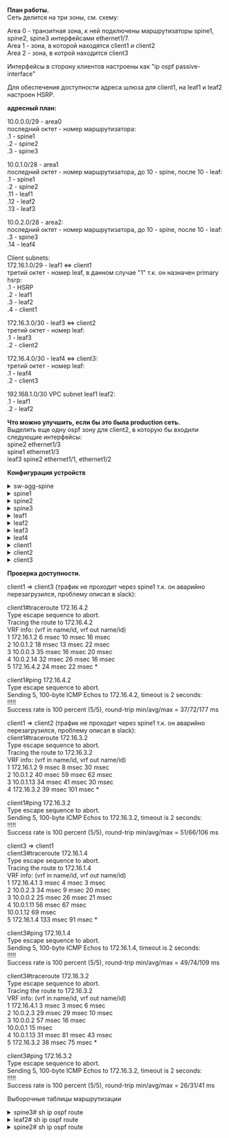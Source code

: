 **План работы.**  
Сеть делится на три зоны, см. схему:  
  
  
Area 0 - транзитная зона, к ней подключены маршрутизаторы spine1, spine2, spine3 интерфейсами ethernet1/7.  
Area 1 - зона, в которой находятся client1 и client2  
Area 2 - зона, в котрой находится client3  
  
Интерфейсы в сторону клиентов настроены как "ip ospf passive-interface"  
  
Для обеспечения доступности адреса шлюза для client1, на leaf1 и leaf2 настроен HSRP.  
  
**адресный план:**  
  
10.0.0.0/29 - area0  
последний октет - номер маршрутизатора:  
.1 - spine1  
.2 - spine2  
.3 - spine3  
  
10.0.1.0/28 - area1  
последний октет - номер маршрутизатора, до 10 - spine, после 10 - leaf:  
.1 - spine1  
.2 - spine2  
.11 - leaf1  
.12 - leaf2  
.13 - leaf3  
  
10.0.2.0/28 - area2:  
последний октет - номер маршрутизатора, до 10 - spine, после 10 - leaf:  
.3 - spine3  
.14 - leaf4  
  
Client subnets:  
172.16.1.0/29 - leaf1 <=> client1  
третий октет - номер leaf, в данном случае "1" т.к. он назначен primary hsrp:  
.1 - HSRP  
.2 - leaf1  
.3 - leaf2  
.4 - client1  
  
172.16.3.0/30 - leaf3 <=> client2  
третий октет - номер leaf:  
.1 - leaf3  
.2 - client2  
  
172.16.4.0/30 - leaf4 <=> client3:  
третий октет - номер leaf:  
.1 - leaf4  
.2 - client3  
  
192.168.1.0/30 VPC subnet leaf1 leaf2:  
.1 - leaf1  
.2 - leaf2  
  
**Что можно улучшить, если бы это была production сеть.**  
Выделить еще одну ospf зону для client2, в которую бы входили следующие интерфейсы:  
spine2 ethernet1/3  
spine1 ethernet1/3  
leaf3 spine2 ethernet1/1, ethernet1/2  
  
**Конфигурация устройств**  
  
<details>
<summary>sw-agg-spine  </summary>
<pre><code>
interface Ethernet0/0  
 no shutdown  
!  
interface Ethernet0/1  
 no shutdown  
!  
interface Ethernet0/2  
 no shutdown  
</code></pre>
</details>
  
<details>
<summary>spine1</summary>
<pre><code>
feature ospf  
  
interface Ethernet1/1  
  description to leaf1  
  no switchport  
  medium p2p  
  ip unnumbered loopback0  
  ip ospf network point-to-point  
  ip router ospf 1 area 0.0.0.1  
  no shutdown  
  
interface Ethernet1/2  
  description to leaf2  
  no switchport  
  medium p2p  
  ip unnumbered loopback0  
  ip ospf network point-to-point  
  ip router ospf 1 area 0.0.0.1  
  no shutdown  
  
interface Ethernet1/3  
  description to leaf3  
  no switchport  
  medium p2p  
  ip unnumbered loopback0  
  ip ospf network point-to-point  
  ip router ospf 1 area 0.0.0.1  
  no shutdown  
  
interface Ethernet1/7  
  no switchport  
  ip address 10.0.0.1/29  
  ip router ospf 1 area 0.0.0.0  
  no shutdown  
  
interface loopback0  
  ip address 10.0.1.1/28  
  ip router ospf 1 area 0.0.0.1  
  
router ospf 1  
  router-id 10.0.0.1  
</code></pre>
</details>
  
<details>
<summary>spine2</summary>
<pre><code>

feature ospf  
  
interface Ethernet1/1  
  description to leaf1  
  no switchport  
  medium p2p  
  ip unnumbered loopback0  
  ip ospf network point-to-point  
  ip router ospf 1 area 0.0.0.1  
  no shutdown  
  
interface Ethernet1/2  
  description to leaf2  
  no switchport  
  medium p2p  
  ip unnumbered loopback0  
  ip ospf network point-to-point  
  ip router ospf 1 area 0.0.0.1  
  no shutdown  
  
interface Ethernet1/3  
  description to leaf3  
  no switchport  
  medium p2p  
  ip unnumbered loopback0  
  ip ospf network point-to-point  
  ip router ospf 1 area 0.0.0.1  
  no shutdown  
  
interface Ethernet1/7  
  no switchport  
  ip address 10.0.0.2/29  
  ip router ospf 1 area 0.0.0.0  
  no shutdown  
  
interface loopback0  
  ip address 10.0.1.2/28  
  ip router ospf 1 area 0.0.0.1  
  
router ospf 1  
  router-id 10.0.0.2  
</code></pre>
</details>
  
<details>
<summary>spine3</summary>
<pre><code>

feature ospf  
  
interface Ethernet1/4  
  no switchport  
  medium p2p  
  ip unnumbered loopback0  
  ip ospf network point-to-point  
  ip router ospf 1 area 0.0.0.2  
  no shutdown  
  
interface Ethernet1/7  
  no switchport  
  ip address 10.0.0.3/29  
  ip router ospf 1 area 0.0.0.0  
  no shutdown  
  
interface loopback0  
  ip address 10.0.2.3/28  
  ip router ospf 1 area 0.0.0.2  
  
router ospf 1  
  router-id 10.0.0.3  
</code></pre>
</details>
    
<details>
<summary>leaf1</summary>
<pre><code>

feature ospf  
feature interface-vlan  
feature hsrp  
feature lacp  
feature vpc  
  
vlan 2  
  name client-vlan  
  
vrf context VPC-vrf  
vrf context management  
vpc domain 1  
  peer-keepalive destination 192.168.1.2 source 192.168.1.1 vrf VPC-vrf  
  
interface Vlan2  
  no shutdown  
  no ip redirects  
  ip address 172.16.1.2/29  
  ip ospf passive-interface  
  ip router ospf 1 area 0.0.0.1  
  hsrp version 2  
  hsrp 1  
    preempt delay minimum 30  
    priority 20  
    ip 172.16.1.1  
  
interface port-channel1  
  switchport mode trunk  
  switchport trunk allowed vlan 2  
  vpc 1  
  
interface port-channel47  
  description VPC keepalive  
  no switchport  
  vrf member VPC-vrf  
  ip address 192.168.1.1/30  
  
interface port-channel48  
  description VPC peer-link  
  switchport mode trunk  
  spanning-tree port type network  
  vpc peer-link  
  
interface Ethernet1/1  
  description to spine1  
  no switchport  
  medium p2p  
  ip unnumbered loopback0  
  ip ospf network point-to-point  
  ip router ospf 1 area 0.0.0.1  
  no shutdown  
  
interface Ethernet1/2  
  description to spine2  
  no switchport  
  medium p2p  
  ip unnumbered loopback0  
  ip ospf network point-to-point  
  ip router ospf 1 area 0.0.0.1  
  no shutdown  
  
interface Ethernet1/5  
  switchport mode trunk  
  switchport trunk allowed vlan 2  
  channel-group 1 mode active  
  
interface Ethernet1/6  
  description VPC peer link  
  switchport mode trunk  
  channel-group 48 mode active  
  
interface Ethernet1/7  
  description VPC keepalive  
  no switchport  
  channel-group 47 mode active  
  no shutdown  
  
interface loopback0  
  ip address 10.0.1.11/28  
  ip router ospf 1 area 0.0.0.1  
  
router ospf 1  
  router-id 10.0.1.11  
</code></pre>
</details>  
  
<details>
<summary>leaf2</summary>
<pre><code>

feature ospf  
feature interface-vlan  
feature hsrp  
feature lacp  
feature vpc  
  
vlan 2  
  name client-vlan  
  
vrf context VPC-vrf  
vrf context management  
vpc domain 1  
  peer-keepalive destination 192.168.1.1 source 192.168.1.2 vrf VPC-vrf  
  
interface Vlan2  
  no shutdown  
  no ip redirects  
  ip address 172.16.1.3/29  
  ip ospf passive-interface  
  ip router ospf 1 area 0.0.0.1  
  hsrp version 2  
  hsrp 1  
    preempt delay minimum 30  
    priority 10  
    ip 172.16.1.1  
  
interface port-channel1  
  switchport mode trunk  
  switchport trunk allowed vlan 2  
  vpc 1  
  
interface port-channel47  
  description VPC keepalive  
  no switchport  
  vrf member VPC-vrf  
  ip address 192.168.1.2/30  
  
interface port-channel48  
  description VPC peer-link  
  switchport mode trunk  
  spanning-tree port type network  
  vpc peer-link  
  
interface Ethernet1/1  
  no switchport  
  medium p2p  
  ip unnumbered loopback0  
  ip ospf network point-to-point  
  ip router ospf 1 area 0.0.0.1  
  no shutdown  
  
interface Ethernet1/2  
  no switchport  
  medium p2p  
  ip unnumbered loopback0  
  ip ospf network point-to-point  
  ip router ospf 1 area 0.0.0.1  
  no shutdown  
  
interface Ethernet1/5  
  switchport mode trunk  
  switchport trunk allowed vlan 2  
  channel-group 1 mode active  
  
interface Ethernet1/6  
  description VPC peer link  
  switchport mode trunk  
  channel-group 48 mode active  
  
interface Ethernet1/7  
  description VPC keepalive  
  no switchport  
  channel-group 47 mode active  
  no shutdown  
  
interface loopback0  
  ip address 10.0.1.12/28  
  ip router ospf 1 area 0.0.0.1  
  
router ospf 1  
  router-id 10.0.1.12  
</code></pre>
</details>  
  
<details>
<summary>leaf3</summary>
<pre><code>
 
feature ospf  
  
interface Ethernet1/1  
  no switchport  
  medium p2p  
  ip unnumbered loopback0  
  ip ospf network point-to-point  
  ip router ospf 1 area 0.0.0.1  
  no shutdown  
  
interface Ethernet1/2  
  no switchport  
  medium p2p  
  ip unnumbered loopback0  
  ip ospf network point-to-point  
  ip router ospf 1 area 0.0.0.1  
  no shutdown  
  
interface Ethernet1/5  
  no switchport  
  ip address 172.16.3.1/30  
  ip ospf passive-interface  
  ip router ospf 1 area 0.0.0.1  
  no shutdown  
  
interface loopback0  
  ip address 10.0.1.13/28  
  ip router ospf 1 area 0.0.0.1  
  
router ospf 1  
  router-id 10.0.1.13  
</code></pre>
</details>  
  
<details>
<summary>leaf4</summary>
<pre><code>

feature ospf  
  
interface Ethernet1/3  
  no switchport  
  medium p2p  
  ip unnumbered loopback0  
  ip ospf network point-to-point  
  ip router ospf 1 area 0.0.0.2  
  no shutdown  
  
interface Ethernet1/5  
  no switchport  
  ip address 172.16.4.1/30  
  ip ospf passive-interface  
  ip router ospf 1 area 0.0.0.2  
  no shutdown  
  
interface loopback0  
  ip address 10.0.2.14/28  
  ip router ospf 1 area 0.0.0.2  
  
router ospf 1  
  router-id 10.0.2.14  
</code></pre>
</details>
  
<details>
<summary>client1</summary>
<pre><code>
interface Port-channel1  
 switchport trunk allowed vlan 2  
 switchport trunk encapsulation dot1q  
 switchport mode trunk  
!  
interface Ethernet0/0  
 switchport trunk allowed vlan 2  
 switchport trunk encapsulation dot1q  
 switchport mode trunk  
 channel-group 1 mode active  
!  
interface Ethernet0/1  
 switchport trunk allowed vlan 2  
 switchport trunk encapsulation dot1q  
 switchport mode trunk  
 channel-group 1 mode active  
!  
interface Vlan2  
 ip address 172.16.1.4 255.255.255.248  
!  
ip route 0.0.0.0 0.0.0.0 172.16.1.1  
</code></pre>
</details>  

<details>
<summary>client2</summary>
<pre><code>

interface Ethernet0/0  
 ip address 172.16.3.2 255.255.255.252  
!  
ip route 0.0.0.0 0.0.0.0 172.16.3.1  
</code></pre>
</details>
  
<details>
<summary>client3</summary>
<pre><code>

interface Ethernet0/0  
 ip address 172.16.4.2 255.255.255.252  
!  
ip route 0.0.0.0 0.0.0.0 172.16.4.1  
</code></pre>
</details>
  
**Проверка доступности.**  

client1 => client3 (трафик не проходит через spine1 т.к. он аварийно перезагрузился, проблему описал в slack):  
  
client1#traceroute 172.16.4.2  
Type escape sequence to abort.  
Tracing the route to 172.16.4.2  
VRF info: (vrf in name/id, vrf out name/id)  
  1 172.16.1.2 6 msec 10 msec 16 msec  
  2 10.0.1.2 18 msec 13 msec 22 msec  
  3 10.0.0.3 35 msec 16 msec 20 msec  
  4 10.0.2.14 32 msec 26 msec 16 msec  
  5 172.16.4.2 24 msec 22 msec *  
  
client1#ping 172.16.4.2  
Type escape sequence to abort.  
Sending 5, 100-byte ICMP Echos to 172.16.4.2, timeout is 2 seconds:  
!!!!!  
Success rate is 100 percent (5/5), round-trip min/avg/max = 37/72/177 ms  
  
client1 => client2  (трафик не проходит через spine1 т.к. он аварийно перезагрузился, проблему описал в slack):  
client1#traceroute 172.16.3.2  
Type escape sequence to abort.  
Tracing the route to 172.16.3.2  
VRF info: (vrf in name/id, vrf out name/id)  
  1 172.16.1.2 9 msec 8 msec 30 msec  
  2 10.0.1.2 40 msec 59 msec 62 msec  
  3 10.0.1.13 34 msec 41 msec 30 msec  
  4 172.16.3.2 39 msec 101 msec *  
  
client1#ping 172.16.3.2  
Type escape sequence to abort.  
Sending 5, 100-byte ICMP Echos to 172.16.3.2, timeout is 2 seconds:  
!!!!!  
Success rate is 100 percent (5/5), round-trip min/avg/max = 51/66/106 ms  
  
client3 => client1  
client3#traceroute 172.16.1.4  
Type escape sequence to abort.  
Tracing the route to 172.16.1.4  
VRF info: (vrf in name/id, vrf out name/id)  
  1 172.16.4.1 3 msec 4 msec 3 msec  
  2 10.0.2.3 34 msec 9 msec 20 msec  
  3 10.0.0.2 25 msec 26 msec 21 msec  
  4 10.0.1.11 56 msec 67 msec  
    10.0.1.12 69 msec  
  5 172.16.1.4 133 msec 91 msec *  
    
client3#ping 172.16.1.4  
Type escape sequence to abort.  
Sending 5, 100-byte ICMP Echos to 172.16.1.4, timeout is 2 seconds:  
!!!!!  
Success rate is 100 percent (5/5), round-trip min/avg/max = 49/74/109 ms  
  
client3#traceroute 172.16.3.2  
Type escape sequence to abort.  
Tracing the route to 172.16.3.2  
VRF info: (vrf in name/id, vrf out name/id)  
  1 172.16.4.1 3 msec 3 msec 6 msec  
  2 10.0.2.3 29 msec 29 msec 10 msec  
  3 10.0.0.2 57 msec 16 msec  
    10.0.0.1 15 msec  
  4 10.0.1.13 31 msec 81 msec 43 msec  
  5 172.16.3.2 38 msec 75 msec *  
  
client3#ping 172.16.3.2  
Type escape sequence to abort.  
Sending 5, 100-byte ICMP Echos to 172.16.3.2, timeout is 2 seconds:  
!!!!!  
Success rate is 100 percent (5/5), round-trip min/avg/max = 26/31/41 ms  
  
  
Выборочные таблицы маршрутизации  
<details>
<summary>spine3# sh ip ospf route</summary>
<pre><code>
 OSPF Process ID 1 VRF default, Routing Table  
  (D) denotes route is directly attached      (R) denotes route is in RIB  
  (L) denotes route label is in ULIB          (NHR) denotes next-hop is in RIB  
10.0.0.0/29 (intra)(D) area 0.0.0.0  
     via 10.0.0.3/Eth1/7*  , cost 40 distance 110 (NHR)  
10.0.1.1/32 (inter)(R) area 0.0.0.0  
     via 10.0.0.1/Eth1/7  , cost 41 distance 110 (NHR)  
10.0.1.2/32 (inter)(R) area 0.0.0.0  
     via 10.0.0.2/Eth1/7  , cost 41 distance 110 (NHR)  
10.0.1.11/32 (inter)(R) area 0.0.0.0  
     via 10.0.0.1/Eth1/7  , cost 81 distance 110 (NHR)  
     via 10.0.0.2/Eth1/7  , cost 81 distance 110 (NHR)  
10.0.1.12/32 (inter)(R) area 0.0.0.0  
     via 10.0.0.1/Eth1/7  , cost 81 distance 110 (NHR)  
     via 10.0.0.2/Eth1/7  , cost 81 distance 110 (NHR)  
10.0.1.13/32 (inter)(R) area 0.0.0.0  
     via 10.0.0.1/Eth1/7  , cost 81 distance 110 (NHR)  
     via 10.0.0.2/Eth1/7  , cost 81 distance 110 (NHR)  
10.0.2.3/32 (intra)(D) area 0.0.0.2  
     via 10.0.2.3/Lo0*  , cost 1 distance 110 (NHR)  
10.0.2.14/32 (intra)(R) area 0.0.0.2  
     via 10.0.2.14/Eth1/4  , cost 41 distance 110 (NHR)  
172.16.1.0/29 (inter)(R) area 0.0.0.0  
     via 10.0.0.1/Eth1/7  , cost 120 distance 110 (NHR)  
     via 10.0.0.2/Eth1/7  , cost 120 distance 110 (NHR)  
172.16.3.0/30 (inter)(R) area 0.0.0.0  
     via 10.0.0.1/Eth1/7  , cost 120 distance 110 (NHR)  
     via 10.0.0.2/Eth1/7  , cost 120 distance 110 (NHR)  
172.16.4.0/30 (intra)(R) area 0.0.0.2  
     via 10.0.2.14/Eth1/4  , cost 80 distance 110 (NHR)  
</code></pre>
</details>
  
<details>
<summary>leaf2# sh ip ospf route  </summary>
<pre><code>

 OSPF Process ID 1 VRF default, Routing Table  
  (D) denotes route is directly attached      (R) denotes route is in RIB  
  (L) denotes route label is in ULIB          (NHR) denotes next-hop is in RIB  
10.0.0.0/29 (inter)(R) area 0.0.0.1  
     via 10.0.1.1/Eth1/1  , cost 80 distance 110 (NHR)  
     via 10.0.1.2/Eth1/2  , cost 80 distance 110 (NHR)  
10.0.1.1/32 (intra)(R) area 0.0.0.1  
     via 10.0.1.1/Eth1/1  , cost 41 distance 110 (NHR)  
10.0.1.2/32 (intra)(R) area 0.0.0.1  
     via 10.0.1.2/Eth1/2  , cost 41 distance 110 (NHR)  
10.0.1.11/32 (intra)(R) area 0.0.0.1  
     via 10.0.1.1/Eth1/1  , cost 81 distance 110 (NHR)  
     via 10.0.1.2/Eth1/2  , cost 81 distance 110 (NHR)  
10.0.1.12/32 (intra)(D) area 0.0.0.1  
     via 10.0.1.12/Lo0*  , cost 1 distance 110 (NHR)  
10.0.1.13/32 (intra)(R) area 0.0.0.1  
     via 10.0.1.1/Eth1/1  , cost 81 distance 110 (NHR)  
     via 10.0.1.2/Eth1/2  , cost 81 distance 110 (NHR)  
10.0.2.3/32 (inter)(R) area 0.0.0.1  
     via 10.0.1.1/Eth1/1  , cost 81 distance 110 (NHR)  
     via 10.0.1.2/Eth1/2  , cost 81 distance 110 (NHR)  
10.0.2.14/32 (inter)(R) area 0.0.0.1  
     via 10.0.1.1/Eth1/1  , cost 121 distance 110 (NHR)  
     via 10.0.1.2/Eth1/2  , cost 121 distance 110 (NHR)  
172.16.1.0/29 (intra)(D) area 0.0.0.1  
     via 172.16.1.0/Vlan2*  , cost 40 distance 110 (NHR)  
172.16.3.0/30 (intra)(R) area 0.0.0.1  
     via 10.0.1.1/Eth1/1  , cost 120 distance 110 (NHR)  
     via 10.0.1.2/Eth1/2  , cost 120 distance 110 (NHR)  
172.16.4.0/30 (inter)(R) area 0.0.0.1  
     via 10.0.1.1/Eth1/1  , cost 160 distance 110 (NHR)  
     via 10.0.1.2/Eth1/2  , cost 160 distance 110 (NHR)  
</code></pre>
</details>
  
<details>
<summary>spine2# sh ip ospf route</summary>
<pre><code>
  
 OSPF Process ID 1 VRF default, Routing Table  
  (D) denotes route is directly attached      (R) denotes route is in RIB  
  (L) denotes route label is in ULIB          (NHR) denotes next-hop is in RIB  
10.0.0.0/29 (intra)(D) area 0.0.0.0  
     via 10.0.0.2/Eth1/7*  , cost 40 distance 110 (NHR)  
10.0.1.1/32 (intra)(R) area 0.0.0.1  
     via 10.0.1.11/Eth1/1  , cost 81 distance 110 (NHR)  
     via 10.0.1.12/Eth1/2  , cost 81 distance 110 (NHR)  
     via 10.0.1.13/Eth1/3  , cost 81 distance 110 (NHR)  
10.0.1.2/32 (intra)(D) area 0.0.0.1  
     via 10.0.1.2/Lo0*  , cost 1 distance 110 (NHR)  
10.0.1.11/32 (intra)(R) area 0.0.0.1  
     via 10.0.1.11/Eth1/1  , cost 41 distance 110 (NHR)  
10.0.1.12/32 (intra)(R) area 0.0.0.1  
     via 10.0.1.12/Eth1/2  , cost 41 distance 110 (NHR)  
10.0.1.13/32 (intra)(R) area 0.0.0.1  
     via 10.0.1.13/Eth1/3  , cost 41 distance 110 (NHR)  
10.0.2.3/32 (inter)(R) area 0.0.0.0  
     via 10.0.0.3/Eth1/7  , cost 41 distance 110 (NHR)  
10.0.2.14/32 (inter)(R) area 0.0.0.0  
     via 10.0.0.3/Eth1/7  , cost 81 distance 110 (NHR)  
172.16.1.0/29 (intra)(R) area 0.0.0.1  
     via 10.0.1.11/Eth1/1  , cost 80 distance 110 (NHR)  
     via 10.0.1.12/Eth1/2  , cost 80 distance 110 (NHR)  
172.16.3.0/30 (intra)(R) area 0.0.0.1  
     via 10.0.1.13/Eth1/3  , cost 80 distance 110 (NHR)  
172.16.4.0/30 (inter)(R) area 0.0.0.0  
     via 10.0.0.3/Eth1/7  , cost 120 distance 110 (NHR)  
</code></pre>
</details>
  
